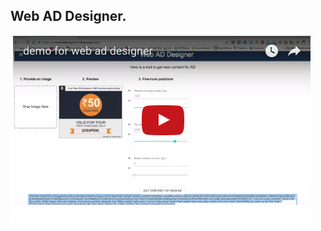 ## Web AD Designer.

<a href="https://youtu.be/rzTtNR6qgmg" target="_blank">
        <img src="./public/images/demo.png">
</a>
